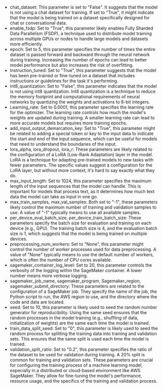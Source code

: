 * chat_dataset: This parameter is set to "False". It suggests that the model is not using a chat dataset for training. If set to "True", it might indicate that the model is being trained on a dataset specifically designed for chat or conversational data.
* enable_fsdp: Set to "True", this parameter likely enables Fully Sharded Data Parallelism (FSDP), a technique used to distribute model training across multiple GPUs or nodes to handle large models and datasets more efficiently.
* epoch: Set to 5, this parameter specifies the number of times the entire dataset is passed forward and backward through the neural network during training. Increasing the number of epochs can lead to better model performance but also increases the risk of overfitting.
* Instruction_tuned: Set to "True", this parameter suggests that the model has been pre-trained or fine-tuned on a dataset that includes instructions or guidelines for the task it's performing.
* int8_quantization: Set to "False", this parameter indicates that the model is not using int8 quantization. Int8 quantization is a technique to reduce the memory footprint and computational requirements of neural networks by quantizing the weights and activations to 8-bit integers.
* Learning_rate: Set to 0.0001, this parameter specifies the learning rate for the optimizer. The learning rate controls how much the model's weights are updated during training. A smaller learning rate can lead to more accurate models but requires more training epochs.
* add_input_output_demarcation_key: Set to "True", this parameter might be related to adding a special token or key to the input data to indicate the start and end of the input sequence, which can be useful for models that need to understand the boundaries of the input.
* lora_alpha, lora_dropout, lora_r: These parameters are likely related to the configuration of a LoRA (Low-Rank Adaptation) layer in the model. LoRA is a technique for adapting pre-trained models to new tasks with fewer parameters. The specific values suggest a configuration for the LoRA layer, but without more context, it's hard to say exactly what they do.
* max_input_length: Set to 1024, this parameter specifies the maximum length of the input sequences that the model can handle. This is important for models that process text, as it determines how much text data the model can take as input in one go.
* max_train_samples, max_val_samples: Both set to "-1", these parameters likely control the maximum number of training and validation samples to use. A value of "-1" typically means to use all available samples.
* per_device_eval_batch_size, per_device_train_batch_size: These parameters specify the batch size for evaluation and training on each device (e.g., GPU). The training batch size is 4, and the evaluation batch size is 1, which suggests that the model is being trained on multiple devices.
* preprocessing_num_workers: Set to "None", this parameter might control the number of worker processes used for data preprocessing. A value of "None" typically means to use the default number of workers, which is often the number of CPU cores available.
* sagemaker_container_log_level: Set to 20, this parameter controls the verbosity of the logging within the SageMaker container. A lower number means more verbose logging.
* sagemaker_job_name, sagemaker_program, Sagemaker_region, sagemaker_submit_directory: These parameters are related to the configuration of a SageMaker job. They specify the name of the job, the Python script to run, the AWS region to use, and the directory where the code and data are located.
* seed: Set to 10, this parameter is likely used to seed the random number generator for reproducibility. Using the same seed ensures that the random processes in the model training (e.g., shuffling of data, initialization of weights) are the same each time the model is trained.
* train_data_split_seed: Set to "0", this parameter is likely used to seed the random process for splitting the training data into training and validation sets. This ensures that the same split is used each time the model is trained.
* validation_split_ratio: Set to "0.2", this parameter specifies the ratio of the dataset to be used for validation during training. A 20% split is common for training and validation sets.
These parameters are crucial for configuring the training process of a machine learning model, especially in a distributed or cloud-based environment like AWS SageMaker. They allow for fine-tuning the model's performance, resource usage, and the specifics of the training and validation process.
